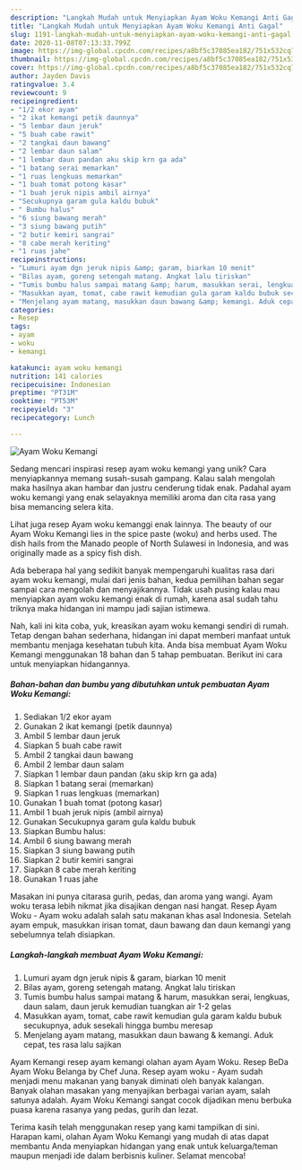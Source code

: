 ```yaml
---
description: "Langkah Mudah untuk Menyiapkan Ayam Woku Kemangi Anti Gagal"
title: "Langkah Mudah untuk Menyiapkan Ayam Woku Kemangi Anti Gagal"
slug: 1191-langkah-mudah-untuk-menyiapkan-ayam-woku-kemangi-anti-gagal
date: 2020-11-08T07:13:33.799Z
image: https://img-global.cpcdn.com/recipes/a8bf5c37085ea182/751x532cq70/ayam-woku-kemangi-foto-resep-utama.jpg
thumbnail: https://img-global.cpcdn.com/recipes/a8bf5c37085ea182/751x532cq70/ayam-woku-kemangi-foto-resep-utama.jpg
cover: https://img-global.cpcdn.com/recipes/a8bf5c37085ea182/751x532cq70/ayam-woku-kemangi-foto-resep-utama.jpg
author: Jayden Davis
ratingvalue: 3.4
reviewcount: 9
recipeingredient:
- "1/2 ekor ayam"
- "2 ikat kemangi petik daunnya"
- "5 lembar daun jeruk"
- "5 buah cabe rawit"
- "2 tangkai daun bawang"
- "2 lembar daun salam"
- "1 lembar daun pandan aku skip krn ga ada"
- "1 batang serai memarkan"
- "1 ruas lengkuas memarkan"
- "1 buah tomat potong kasar"
- "1 buah jeruk nipis ambil airnya"
- "Secukupnya garam gula kaldu bubuk"
- " Bumbu halus"
- "6 siung bawang merah"
- "3 siung bawang putih"
- "2 butir kemiri sangrai"
- "8 cabe merah keriting"
- "1 ruas jahe"
recipeinstructions:
- "Lumuri ayam dgn jeruk nipis &amp; garam, biarkan 10 menit"
- "Bilas ayam, goreng setengah matang. Angkat lalu tiriskan"
- "Tumis bumbu halus sampai matang &amp; harum, masukkan serai, lengkuas, daun salam, daun jeruk kemudian tuangkan air 1-2 gelas"
- "Masukkan ayam, tomat, cabe rawit kemudian gula garam kaldu bubuk secukupnya, aduk sesekali hingga bumbu meresap"
- "Menjelang ayam matang, masukkan daun bawang &amp; kemangi. Aduk cepat, tes rasa lalu sajikan"
categories:
- Resep
tags:
- ayam
- woku
- kemangi

katakunci: ayam woku kemangi 
nutrition: 141 calories
recipecuisine: Indonesian
preptime: "PT31M"
cooktime: "PT53M"
recipeyield: "3"
recipecategory: Lunch

---
```



![Ayam Woku Kemangi](https://img-global.cpcdn.com/recipes/a8bf5c37085ea182/751x532cq70/ayam-woku-kemangi-foto-resep-utama.jpg)

Sedang mencari inspirasi resep ayam woku kemangi yang unik? Cara menyiapkannya memang susah-susah gampang. Kalau salah mengolah maka hasilnya akan hambar dan justru cenderung tidak enak. Padahal ayam woku kemangi yang enak selayaknya memiliki aroma dan cita rasa yang bisa memancing selera kita.

Lihat juga resep Ayam woku kemanggi enak lainnya. The beauty of our Ayam Woku Kemangi lies in the spice paste (woku) and herbs used. The dish hails from the Manado people of North Sulawesi in Indonesia, and was originally made as a spicy fish dish.

Ada beberapa hal yang sedikit banyak mempengaruhi kualitas rasa dari ayam woku kemangi, mulai dari jenis bahan, kedua pemilihan bahan segar sampai cara mengolah dan menyajikannya. Tidak usah pusing kalau mau menyiapkan ayam woku kemangi enak di rumah, karena asal sudah tahu triknya maka hidangan ini mampu jadi sajian istimewa.


Nah, kali ini kita coba, yuk, kreasikan ayam woku kemangi sendiri di rumah. Tetap dengan bahan sederhana, hidangan ini dapat memberi manfaat untuk membantu menjaga kesehatan tubuh kita. Anda bisa membuat Ayam Woku Kemangi menggunakan 18 bahan dan 5 tahap pembuatan. Berikut ini cara untuk menyiapkan hidangannya.

<!--inarticleads1-->

##### Bahan-bahan dan bumbu yang dibutuhkan untuk pembuatan Ayam Woku Kemangi:

1. Sediakan 1/2 ekor ayam
1. Gunakan 2 ikat kemangi (petik daunnya)
1. Ambil 5 lembar daun jeruk
1. Siapkan 5 buah cabe rawit
1. Ambil 2 tangkai daun bawang
1. Ambil 2 lembar daun salam
1. Siapkan 1 lembar daun pandan (aku skip krn ga ada)
1. Siapkan 1 batang serai (memarkan)
1. Siapkan 1 ruas lengkuas (memarkan)
1. Gunakan 1 buah tomat (potong kasar)
1. Ambil 1 buah jeruk nipis (ambil airnya)
1. Gunakan Secukupnya garam gula kaldu bubuk
1. Siapkan  Bumbu halus:
1. Ambil 6 siung bawang merah
1. Siapkan 3 siung bawang putih
1. Siapkan 2 butir kemiri sangrai
1. Siapkan 8 cabe merah keriting
1. Gunakan 1 ruas jahe


Masakan ini punya citarasa gurih, pedas, dan aroma yang wangi. Ayam woku terasa lebih nikmat jika disajikan dengan nasi hangat. Resep Ayam Woku - Ayam woku adalah salah satu makanan khas asal Indonesia. Setelah ayam empuk, masukkan irisan tomat, daun bawang dan daun kemangi yang sebelumnya telah disiapkan. 

<!--inarticleads2-->

##### Langkah-langkah membuat Ayam Woku Kemangi:

1. Lumuri ayam dgn jeruk nipis &amp; garam, biarkan 10 menit
1. Bilas ayam, goreng setengah matang. Angkat lalu tiriskan
1. Tumis bumbu halus sampai matang &amp; harum, masukkan serai, lengkuas, daun salam, daun jeruk kemudian tuangkan air 1-2 gelas
1. Masukkan ayam, tomat, cabe rawit kemudian gula garam kaldu bubuk secukupnya, aduk sesekali hingga bumbu meresap
1. Menjelang ayam matang, masukkan daun bawang &amp; kemangi. Aduk cepat, tes rasa lalu sajikan


Ayam Kemangi resep ayam kemangi olahan ayam Ayam Woku. Resep BeDa Ayam Woku Belanga by Chef Juna. Resep ayam woku - Ayam sudah menjadi menu makanan yang banyak diminati oleh banyak kalangan. Banyak olahan masakan yang menyajikan berbagai varian ayam, salah satunya adalah. Ayam Woku Kemangi sangat cocok dijadikan menu berbuka puasa karena rasanya yang pedas, gurih dan lezat. 

Terima kasih telah menggunakan resep yang kami tampilkan di sini. Harapan kami, olahan Ayam Woku Kemangi yang mudah di atas dapat membantu Anda menyiapkan hidangan yang enak untuk keluarga/teman maupun menjadi ide dalam berbisnis kuliner. Selamat mencoba!
